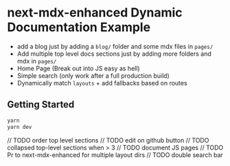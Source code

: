 # next-mdx-enhanced Dynamic Documentation Example

- add a blog just by adding a `blog/` folder and some mdx files in `pages/`
- Add multiple top level docs sections just by adding more folders and mdx in `pages/`
- Home Page (Break out into JS easy as hell)
- Simple search (only work after a full production build)
- Dynamically match `layouts` + add fallbacks based on routes

## Getting Started

```bash
yarn
yarn dev
```

// TODO order top level sections
// TODO edit on github button
// TODO collapsed top-level sections when > 3
// TODO document JS pages
// TODO Pr to next-mdx-enhanced for multiple layout dirs
// TODO double search bar
